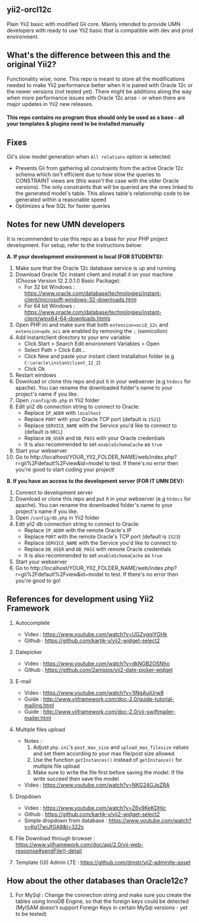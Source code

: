 ## yii2-orcl12c ##
Plain Yii2 basic with modified Gii core. Mainly intended to provide UMN developers with ready to use Yii2 basic that is compatible with dev and prod environment. 

## What's the difference between this and the original Yii2? ##
Functionality wise, none. This repo is meant to store all the modifications needed to make Yii2 performance better when it is paired with Oracle 12c or the newer versions (not tested yet). There might be additions along the way when more performance issues with Oracle 12c arise - or when there are major updates in Yii2 new releases.

#### This repo contains no program thus should only be used as a base - all your templates & plugins need to be installed manually ####

## Fixes ##
Gii's slow model generation when `All relations` option is selected:
  * Prevents Gii from gathering all constraints from the active Oracle 12c schema which isn't efficient due to how slow the queries to CONSTRAINT views are (this wasn't the case with the older Oracle versions). The only constraints that will be queried are the ones linked to the generated model's table. This allows table's relationship code to be generated within a reasonable speed
  * Optimizes a few SQL for faster queries

## Notes for new UMN developers ##
It is recommended to use this repo as a base for your PHP project development. For setup, refer to the instructions below:

**A. If your development environment is local (FOR STUDENTS):**
1. Make sure that the Oracle 12c database service is up and running
2. Download Oracle 12c instant client and install it on your machine (Choose Version 12.2.0.1.0 Basic Package): 
    * For 32 bit Windows : https://www.oracle.com/database/technologies/instant-client/microsoft-windows-32-downloads.html 
    * For 64 bit Windows : https://www.oracle.com/database/technologies/instant-client/winx64-64-downloads.htmls
3. Open PHP.ini and make sure that both `extension=oci8_12c` and `extension=pdo_oci` are enabled by removing the `;` (semicollon)
4. Add instantclient directory to your env variable:
    * Click Start > Search Edit environment Variables > Open
    * Select Path > Click Edit...
    * Click New and paste your instant client installation folder (e.g `C:\oracle\instantclient_12_2`)
    * Click Ok
5. Restart windows
6. Download or clone this repo and put it in your webserver (e.g `htdocs` for apache). You can rename the downloaded folder's name to your project's name if you like.
7. Open `/config/db.php` in Yii2 folder
8. Edit yii2 db connection string to connect to Oracle:
   * Replace `IP_ADDR` with `localhost`
   * Replace `PORT` with your Oracle TCP port (default is `1521`)
   * Replace `SERVICE_NAME` with the Service you'd like to connect to (default is `ORCL`)
   * Replace `DB_USER` and `DB_PASS` with your Oracle credentials
   * It is also recommended to set `enableSchemaCache` as `true`
9. Start your webserver
10. Go to http://localhost/YOUR_YII2_FOLDER_NAME/web/index.php?r=gii%2Fdefault%2Fview&id=model to test. If there's no error then you're good to start coding your project!
 
**B. If you have an access to the development server (FOR IT UMN DEV):**
1. Connect to development server
2. Download or clone this repo and put it in your webserver (e.g `htdocs` for apache). You can rename the downloaded folder's name to your project's name if you like.
3. Open `/config/db.php` in Yii2 folder
4. Edit yii2 db connection string to connect to Oracle:
   * Replace `IP_ADDR` with the remote Oracle's IP
   * Replace `PORT` with the remote Oracle's TCP port (default is `1523`)
   * Replace `SERVICE_NAME` with the Service you'd like to connect to
   * Replace `DB_USER` and `DB_PASS` with remote Oracle credentials
   * It is also recommended to set `enableSchemaCache` as `true`
5. Start your webserver
6. Go to http://localhost/YOUR_YII2_FOLDER_NAME/web/index.php?r=gii%2Fdefault%2Fview&id=model to test. If there's no error then you're good to go!

## References for development using Yii2 Framework ##
1. Autocomplete
   * Video : https://www.youtube.com/watch?v=UGZvggiYGHk
   * Github : https://github.com/kartik-v/yii2-widget-select2

2. Datepicker
   * Video : https://www.youtube.com/watch?v=dkNGB2OSNho   
   * Github : https://github.com/2amigos/yii2-date-picker-widget

3. E-mail
   * Video : https://www.youtube.com/watch?v=1INgAuiUrw8
   * Guide : http://www.yiiframework.com/doc-2.0/guide-tutorial-mailing.html
   * Guide : http://www.yiiframework.com/doc-2.0/yii-swiftmailer-mailer.html

3. Multiple files upload 
   * Notes :
      1. Adjust `php.ini`'s `post_max_size` and `upload_max_filesize` values and set them according to your max file/post size allowed
      2. Use the function `getInstances()` instead of `getInstance()` for multiple file upload
      3. Make sure to write the file first before saving the model. If file write succeed then save the model
   * Video : https://www.youtube.com/watch?v=NKG24GJpZRA

4. Dropdown
   * Video : https://www.youtube.com/watch?v=Z6v9KeKDHjc
   * Github : https://github.com/kartik-v/yii2-widget-select2
   * Simple dropdown from database  : https://www.youtube.com/watch?v=Kg17wiJfGA8&t=322s

5. File Download through browser : https://www.yiiframework.com/doc/api/2.0/yii-web-response#sendFile()-detail 

6. Template (UI) Admin LTE : https://github.com/dmstr/yii2-adminlte-asset  

## How about the other databases than Oracle12c?  ##
1. For MySql : Change the connection string and make sure you create the tables using InnoDB Engine, so that the foreign keys could be detected (MyISAM doesn't support Foreign Keys in certain MySql versions - yet to be tested)
